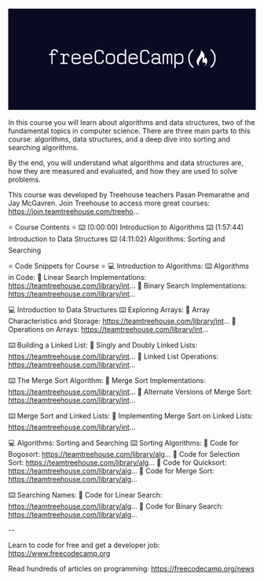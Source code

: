 ![FreeCodeCamp](https://github.com/CarlosViniMSouza/Python-BackEnd-Django/blob/main/Images/freecodecamp.png)

In this course you will learn about algorithms and data structures, two of the fundamental topics in computer science. There are three main parts to this course: algorithms, data structures, and a deep dive into sorting and searching algorithms.

By the end, you will understand what algorithms and data structures are, how they are measured and evaluated, and how they are used to solve problems.

This course was developed by Treehouse teachers Pasan Premaratne and Jay McGavren. Join Treehouse to access more great courses: https://join.teamtreehouse.com/treeho...

⭐️ Course Contents ⭐️
⌨️ (0:00:00) Introduction to Algorithms
⌨️ (1:57:44) Introduction to Data Structures
⌨️ (4:11:02) Algorithms: Sorting and Searching

⭐️ Code Snippets for Course ⭐️
💻 Introduction to Algorithms:
⌨️ Algorithms in Code:
🔗 Linear Search Implementations: https://teamtreehouse.com/library/int...
🔗 Binary Search Implementations: https://teamtreehouse.com/library/int...

💻 Introduction to Data Structures
⌨️ Exploring Arrays:
🔗 Array Characteristics and Storage: https://teamtreehouse.com/library/int...
🔗 Operations on Arrays: https://teamtreehouse.com/library/int...

⌨️ Building a Linked List:
🔗 Singly and Doubly Linked Lists: https://teamtreehouse.com/library/int...
🔗 Linked List Operations: https://teamtreehouse.com/library/int...

⌨️ The Merge Sort Algorithm:
🔗 Merge Sort Implementations: https://teamtreehouse.com/library/int...
🔗 Alternate Versions of Merge Sort: https://teamtreehouse.com/library/int... 

⌨️ Merge Sort and Linked Lists:
🔗 Implementing Merge Sort on Linked Lists: https://teamtreehouse.com/library/int...

💻 Algorithms: Sorting and Searching
⌨️ Sorting Algorithms:
🔗 Code for Bogosort: https://teamtreehouse.com/library/alg...
🔗 Code for Selection Sort: https://teamtreehouse.com/library/alg...
🔗 Code for Quicksort: https://teamtreehouse.com/library/alg...
🔗 Code for Merge Sort: https://teamtreehouse.com/library/alg...

⌨️ Searching Names:
🔗 Code for Linear Search: https://teamtreehouse.com/library/alg...
🔗 Code for Binary Search: https://teamtreehouse.com/library/alg...

--

Learn to code for free and get a developer job: https://www.freecodecamp.org

Read hundreds of articles on programming: https://freecodecamp.org/news